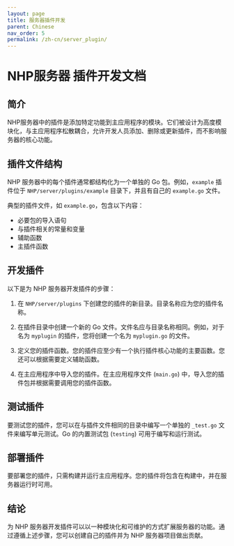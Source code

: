```yaml
---
layout: page
title: 服务器插件开发
parent: Chinese
nav_order: 5
permalink: /zh-cn/server_plugin/
---
```


# NHP服务器 插件开发文档

## 简介
NHP服务器中的插件是添加特定功能到主应用程序的模块。它们被设计为高度模块化，与主应用程序松散耦合，允许开发人员添加、删除或更新插件，而不影响服务器的核心功能。

## 插件文件结构
NHP 服务器中的每个插件通常都结构化为一个单独的 Go 包。例如，`example` 插件位于 `NHP/server/plugins/example` 目录下，并且有自己的 `example.go` 文件。

典型的插件文件，如 `example.go`，包含以下内容：

- 必要包的导入语句
- 与插件相关的常量和变量
- 辅助函数
- 主插件函数


## 开发插件

以下是为 NHP 服务器开发插件的步骤：

1. 在 `NHP/server/plugins` 下创建您的插件的新目录。目录名称应为您的插件名称。

2. 在插件目录中创建一个新的 Go 文件。文件名应与目录名称相同。例如，对于名为 `myplugin` 的插件，您将创建一个名为 `myplugin.go` 的文件。

3. 定义您的插件函数。您的插件应至少有一个执行插件核心功能的主要函数。您还可以根据需要定义辅助函数。

4. 在主应用程序中导入您的插件。在主应用程序文件 (`main.go`) 中，导入您的插件包并根据需要调用您的插件函数。

## 测试插件
要测试您的插件，您可以在与插件文件相同的目录中编写一个单独的 `_test.go` 文件来编写单元测试。Go 的内置测试包 (`testing`) 可用于编写和运行测试。

## 部署插件
要部署您的插件，只需构建并运行主应用程序。您的插件将包含在构建中，并在服务器运行时可用。

## 结论
为 NHP 服务器开发插件可以以一种模块化和可维护的方式扩展服务器的功能。通过遵循上述步骤，您可以创建自己的插件并为 NHP 服务器项目做出贡献。

